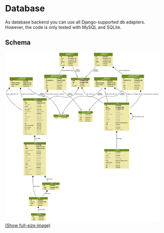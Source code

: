 # Database

As database backend you can use all Django-supported db adapters. However, the code is only tested with MySQL and SQLite.

## Schema

![DB Schema](_static/db_schema.png)
[(Show full-size image)](_static/db_schema.png)
